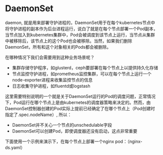 # DaemonSet

daemon, 就是用来部署守护进程的，DaemonSet用于在每个kubernetes节点中将守护进程的副本作为后台进程运行，说白了就是在每个节点部署一个Pod副本，当节点加入到kubernetes集群中，Pod会被调度到该节点上运行，当节点从集群中被移除后，该节点上的这个Pod也会被移除。当然，如果我们删除DaemonSet，所有和这个对象相关的Pods都会被删除。


在哪种情况下我们会需要用到这种业务场景呢？

- 集群存储守护程序，如glusterd，ceph要部署在每个节点上以提供持久化存储
- 节点监控守护进程，如prometheus监控集群，可以在每个节点上运行一个node-exporter进程来收集监控节点的信息
- 日志收集守护进程，如fluentd或logstash


这里需要特别说明的一个就是关于DaemonSet运行的Pod的调度问题，正常情况下，Pod运行在哪个节点上是由kubernetes的调度器策略来决定的。然而，由DaemonSet控制器创建的Pod实际上提前已经确定了在哪个节点上（Pod创建时指定了.spec.nodeName）, 所以：
  * DaemonSet并不关心一个节点的unschedulable字段
  * DaemonSet可以创建Pod，即使调度器还没有启动，这点非常重要


下面使用一个示例来演示下，在每个节点上部署一个nginx pod：（nginx-ds.yaml）